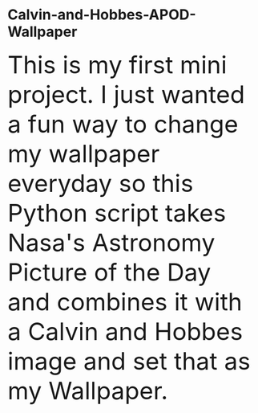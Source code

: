 # Calvin-and-Hobbes-APOD-Wallpaper
<font size =12px>
This is my first mini project. I just wanted a fun way to change my wallpaper everyday so this Python script takes Nasa's Astronomy Picture of the Day and combines it with a Calvin and Hobbes image and set that as my Wallpaper.
</font>
